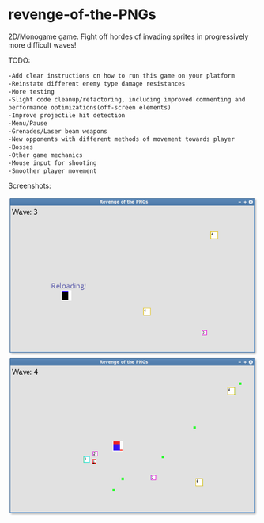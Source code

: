 revenge-of-the-PNGs
===================

2D/Monogame game. Fight off hordes of invading sprites in progressively more difficult waves!

TODO:

	-Add clear instructions on how to run this game on your platform
	-Reinstate different enemy type damage resistances
	-More testing
	-Slight code cleanup/refactoring, including improved commenting and performance optimizations(off-screen elements)
	-Improve projectile hit detection
	-Menu/Pause
	-Grenades/Laser beam weapons
	-New opponents with different methods of movement towards player
	-Bosses
	-Other game mechanics
	-Mouse input for shooting
	-Smoother player movement

Screenshots:

![screenshot 1](screenshots/screenshot_1.png)
![screenshot 2](screenshots/screenshot_2.png)